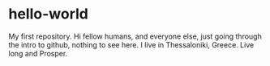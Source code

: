 # hello-world
My first repository.
Hi fellow humans, and everyone else, just going through the intro to github, nothing to see here.
I live in Thessaloniki, Greece.
Live long and Prosper.
